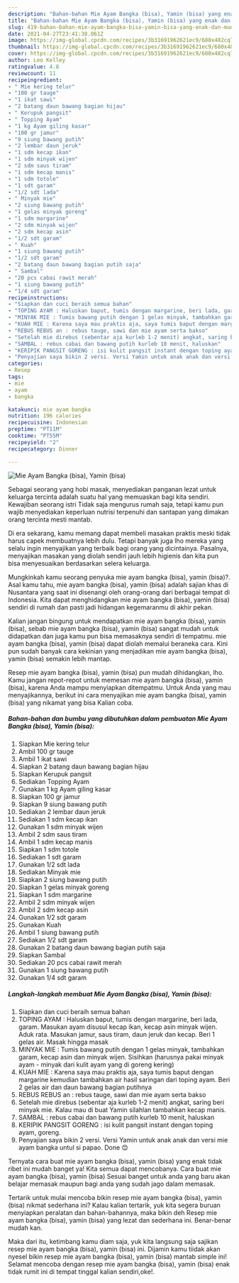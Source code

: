 ```yaml
---
description: "Bahan-bahan Mie Ayam Bangka (bisa), Yamin (bisa) yang enak dan Mudah Dibuat"
title: "Bahan-bahan Mie Ayam Bangka (bisa), Yamin (bisa) yang enak dan Mudah Dibuat"
slug: 419-bahan-bahan-mie-ayam-bangka-bisa-yamin-bisa-yang-enak-dan-mudah-dibuat
date: 2021-04-27T23:41:38.061Z
image: https://img-global.cpcdn.com/recipes/3b31691962621ec9/680x482cq70/mie-ayam-bangka-bisa-yamin-bisa-foto-resep-utama.jpg
thumbnail: https://img-global.cpcdn.com/recipes/3b31691962621ec9/680x482cq70/mie-ayam-bangka-bisa-yamin-bisa-foto-resep-utama.jpg
cover: https://img-global.cpcdn.com/recipes/3b31691962621ec9/680x482cq70/mie-ayam-bangka-bisa-yamin-bisa-foto-resep-utama.jpg
author: Leo Kelley
ratingvalue: 4.8
reviewcount: 11
recipeingredient:
- " Mie kering telur"
- "100 gr tauge"
- "1 ikat sawi"
- "2 batang daun bawang bagian hijau"
- " Kerupuk pangsit"
- " Topping Ayam"
- "1 kg Ayam giling kasar"
- "100 gr jamur"
- "9 siung bawang putih"
- "2 lembar daun jeruk"
- "1 sdm kecap ikan"
- "1 sdm minyak wijen"
- "2 sdm saus tiram"
- "1 sdm kecap manis"
- "1 sdm totole"
- "1 sdt garam"
- "1/2 sdt lada"
- " Minyak mie"
- "2 siung bawang putih"
- "1 gelas minyak goreng"
- "1 sdm margarine"
- "2 sdm minyak wijen"
- "2 sdm kecap asin"
- "1/2 sdt garam"
- " Kuah"
- "1 siung bawang putih"
- "1/2 sdt garam"
- "2 batang daun bawang bagian putih saja"
- " Sambal"
- "20 pcs cabai rawit merah"
- "1 siung bawang putih"
- "1/4 sdt garam"
recipeinstructions:
- "Siapkan dan cuci beraih semua bahan"
- "TOPING AYAM : Haluskan baput, tumis dengan margarine, beri lada, garam. Masukan ayam disusul kecap ikan, kecap asin minyak wijen. Aduk rata. Masukan jamur, saus tiram, daun jeruk dan kecap. Beri 1 gelas air. Masak hingga masak"
- "MINYAK MIE : Tumis bawang putih dengan 1 gelas minyak, tambahkan garam, kecap asin dan minyak wijen. Sisihkan (harusnya pakai minyak ayam - minyak dari kulit ayam yang di goreng kering)"
- "KUAH MIE : Karena saya mau praktis aja, saya tumis baput dengan margarine kemudian tambahkan air hasil saringan dari toping ayam. Beri 2 gelas air dan daun bawang bagian putihnya"
- "REBUS REBUS an : rebus tauge, sawi dan mie ayam serta bakso"
- "Setelah mie direbus (sebentar aja kurleb 1-2 menit) angkat, saring beri minyak mie. Kalau mau di buat Yamin silahlan tambahkan kecap manis."
- "SAMBAL : rebus cabai dan bawang putih kurleb 10 menit, haluskan"
- "KERIPIK PANGSIT GORENG : isi kulit pangsit instant dengan toping ayam, goreng."
- "Penyajian saya bikin 2 versi. Versi Yamin untuk anak anak dan versi mie ayam bangka untul si papao. Done 😊"
categories:
- Resep
tags:
- mie
- ayam
- bangka

katakunci: mie ayam bangka 
nutrition: 196 calories
recipecuisine: Indonesian
preptime: "PT11M"
cooktime: "PT55M"
recipeyield: "2"
recipecategory: Dinner

---
```



![Mie Ayam Bangka (bisa), Yamin (bisa)](https://img-global.cpcdn.com/recipes/3b31691962621ec9/680x482cq70/mie-ayam-bangka-bisa-yamin-bisa-foto-resep-utama.jpg)

Sebagai seorang yang hobi masak, menyediakan panganan lezat untuk keluarga tercinta adalah suatu hal yang memuaskan bagi kita sendiri. Kewajiban seorang istri Tidak saja mengurus rumah saja, tetapi kamu pun wajib menyediakan keperluan nutrisi terpenuhi dan santapan yang dimakan orang tercinta mesti mantab.

Di era  sekarang, kamu memang dapat membeli masakan praktis meski tidak harus capek membuatnya lebih dulu. Tetapi banyak juga lho mereka yang selalu ingin menyajikan yang terbaik bagi orang yang dicintainya. Pasalnya, menyajikan masakan yang diolah sendiri jauh lebih higienis dan kita pun bisa menyesuaikan berdasarkan selera keluarga. 



Mungkinkah kamu seorang penyuka mie ayam bangka (bisa), yamin (bisa)?. Asal kamu tahu, mie ayam bangka (bisa), yamin (bisa) adalah sajian khas di Nusantara yang saat ini disenangi oleh orang-orang dari berbagai tempat di Indonesia. Kita dapat menghidangkan mie ayam bangka (bisa), yamin (bisa) sendiri di rumah dan pasti jadi hidangan kegemaranmu di akhir pekan.

Kalian jangan bingung untuk mendapatkan mie ayam bangka (bisa), yamin (bisa), sebab mie ayam bangka (bisa), yamin (bisa) sangat mudah untuk didapatkan dan juga kamu pun bisa memasaknya sendiri di tempatmu. mie ayam bangka (bisa), yamin (bisa) dapat diolah memalui beraneka cara. Kini pun sudah banyak cara kekinian yang menjadikan mie ayam bangka (bisa), yamin (bisa) semakin lebih mantap.

Resep mie ayam bangka (bisa), yamin (bisa) pun mudah dihidangkan, lho. Kamu jangan repot-repot untuk memesan mie ayam bangka (bisa), yamin (bisa), karena Anda mampu menyiapkan ditempatmu. Untuk Anda yang mau menyajikannya, berikut ini cara menyajikan mie ayam bangka (bisa), yamin (bisa) yang nikamat yang bisa Kalian coba.

<!--inarticleads1-->

##### Bahan-bahan dan bumbu yang dibutuhkan dalam pembuatan Mie Ayam Bangka (bisa), Yamin (bisa):

1. Siapkan  Mie kering telur
1. Ambil 100 gr tauge
1. Ambil 1 ikat sawi
1. Siapkan 2 batang daun bawang bagian hijau
1. Siapkan  Kerupuk pangsit
1. Sediakan  Topping Ayam
1. Gunakan 1 kg Ayam giling kasar
1. Siapkan 100 gr jamur
1. Siapkan 9 siung bawang putih
1. Sediakan 2 lembar daun jeruk
1. Sediakan 1 sdm kecap ikan
1. Gunakan 1 sdm minyak wijen
1. Ambil 2 sdm saus tiram
1. Ambil 1 sdm kecap manis
1. Siapkan 1 sdm totole
1. Sediakan 1 sdt garam
1. Gunakan 1/2 sdt lada
1. Sediakan  Minyak mie
1. Siapkan 2 siung bawang putih
1. Siapkan 1 gelas minyak goreng
1. Siapkan 1 sdm margarine
1. Ambil 2 sdm minyak wijen
1. Ambil 2 sdm kecap asin
1. Gunakan 1/2 sdt garam
1. Gunakan  Kuah
1. Ambil 1 siung bawang putih
1. Sediakan 1/2 sdt garam
1. Gunakan 2 batang daun bawang bagian putih saja
1. Siapkan  Sambal
1. Sediakan 20 pcs cabai rawit merah
1. Gunakan 1 siung bawang putih
1. Gunakan 1/4 sdt garam




<!--inarticleads2-->

##### Langkah-langkah membuat Mie Ayam Bangka (bisa), Yamin (bisa):

1. Siapkan dan cuci beraih semua bahan
1. TOPING AYAM : Haluskan baput, tumis dengan margarine, beri lada, garam. Masukan ayam disusul kecap ikan, kecap asin minyak wijen. Aduk rata. Masukan jamur, saus tiram, daun jeruk dan kecap. Beri 1 gelas air. Masak hingga masak
1. MINYAK MIE : Tumis bawang putih dengan 1 gelas minyak, tambahkan garam, kecap asin dan minyak wijen. Sisihkan (harusnya pakai minyak ayam - minyak dari kulit ayam yang di goreng kering)
1. KUAH MIE : Karena saya mau praktis aja, saya tumis baput dengan margarine kemudian tambahkan air hasil saringan dari toping ayam. Beri 2 gelas air dan daun bawang bagian putihnya
1. REBUS REBUS an : rebus tauge, sawi dan mie ayam serta bakso
1. Setelah mie direbus (sebentar aja kurleb 1-2 menit) angkat, saring beri minyak mie. Kalau mau di buat Yamin silahlan tambahkan kecap manis.
1. SAMBAL : rebus cabai dan bawang putih kurleb 10 menit, haluskan
1. KERIPIK PANGSIT GORENG : isi kulit pangsit instant dengan toping ayam, goreng.
1. Penyajian saya bikin 2 versi. Versi Yamin untuk anak anak dan versi mie ayam bangka untul si papao. Done 😊




Ternyata cara buat mie ayam bangka (bisa), yamin (bisa) yang enak tidak ribet ini mudah banget ya! Kita semua dapat mencobanya. Cara buat mie ayam bangka (bisa), yamin (bisa) Sesuai banget untuk anda yang baru akan belajar memasak maupun bagi anda yang sudah jago dalam memasak.

Tertarik untuk mulai mencoba bikin resep mie ayam bangka (bisa), yamin (bisa) nikmat sederhana ini? Kalau kalian tertarik, yuk kita segera buruan menyiapkan peralatan dan bahan-bahannya, maka bikin deh Resep mie ayam bangka (bisa), yamin (bisa) yang lezat dan sederhana ini. Benar-benar mudah kan. 

Maka dari itu, ketimbang kamu diam saja, yuk kita langsung saja sajikan resep mie ayam bangka (bisa), yamin (bisa) ini. Dijamin kamu tiidak akan nyesel bikin resep mie ayam bangka (bisa), yamin (bisa) mantab simple ini! Selamat mencoba dengan resep mie ayam bangka (bisa), yamin (bisa) enak tidak rumit ini di tempat tinggal kalian sendiri,oke!.

